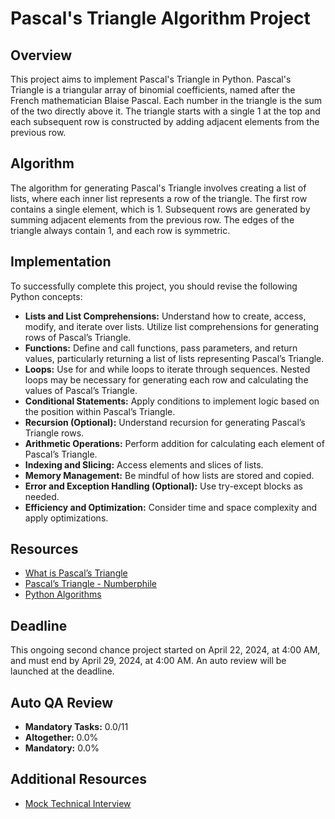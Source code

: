 # Pascal's Triangle Algorithm Project

## Overview

This project aims to implement Pascal's Triangle in Python. Pascal's Triangle is a triangular array of binomial coefficients, named after the French mathematician Blaise Pascal. Each number in the triangle is the sum of the two directly above it. The triangle starts with a single 1 at the top and each subsequent row is constructed by adding adjacent elements from the previous row.

## Algorithm

The algorithm for generating Pascal's Triangle involves creating a list of lists, where each inner list represents a row of the triangle. The first row contains a single element, which is 1. Subsequent rows are generated by summing adjacent elements from the previous row. The edges of the triangle always contain 1, and each row is symmetric.

## Implementation

To successfully complete this project, you should revise the following Python concepts:

- **Lists and List Comprehensions:** Understand how to create, access, modify, and iterate over lists. Utilize list comprehensions for generating rows of Pascal’s Triangle.
- **Functions:** Define and call functions, pass parameters, and return values, particularly returning a list of lists representing Pascal’s Triangle.
- **Loops:** Use for and while loops to iterate through sequences. Nested loops may be necessary for generating each row and calculating the values of Pascal’s Triangle.
- **Conditional Statements:** Apply conditions to implement logic based on the position within Pascal’s Triangle.
- **Recursion (Optional):** Understand recursion for generating Pascal’s Triangle rows.
- **Arithmetic Operations:** Perform addition for calculating each element of Pascal’s Triangle.
- **Indexing and Slicing:** Access elements and slices of lists.
- **Memory Management:** Be mindful of how lists are stored and copied.
- **Error and Exception Handling (Optional):** Use try-except blocks as needed.
- **Efficiency and Optimization:** Consider time and space complexity and apply optimizations.

## Resources

- [What is Pascal’s Triangle](https://en.wikipedia.org/wiki/Pascal%27s_triangle)
- [Pascal’s Triangle - Numberphile](https://www.youtube.com/watch?v=XMriWTvPXHI)
- [Python Algorithms](https://www.python.org/about/gettingstarted/)

## Deadline

This ongoing second chance project started on April 22, 2024, at 4:00 AM, and must end by April 29, 2024, at 4:00 AM. An auto review will be launched at the deadline.

## Auto QA Review

- **Mandatory Tasks:** 0.0/11
- **Altogether:** 0.0%
- **Mandatory:** 0.0%

## Additional Resources

- [Mock Technical Interview](https://www.interviewcake.com/mock-interviews)
